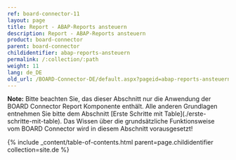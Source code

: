 ```yaml
---
ref: board-connector-11
layout: page
title: Report - ABAP-Reports ansteuern
description: Report - ABAP-Reports ansteuern
product: board-connector
parent: board-connector
childidentifier: abap-reports-ansteuern
permalink: /:collection/:path
weight: 11
lang: de_DE
old_url: /BOARD-Connector-DE/default.aspx?pageid=abap-reports-ansteuern
---
```


<div class="alert alert-info">
  <i class="fas fa-info-circle"></i> <strong>Note:</strong> Bitte beachten Sie, das dieser Abschnitt nur die Anwendung der BOARD Connector Report Komponente enthält. Alle anderen Grundlagen entnehmen Sie bitte dem Abschnitt [Erste Schritte mit Table](./erste-schritte-mit-table). Das Wissen über die grundsätzliche Funktionsweise vom BOARD Connector wird in diesem Abschnitt vorausgesetzt!
</div>


{% include _content/table-of-contents.html parent=page.childidentifier collection=site.de %}
